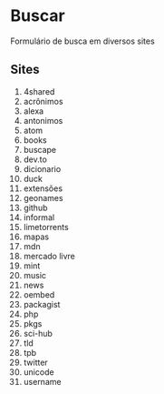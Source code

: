 # Buscar
Formulário de busca em diversos sites

## Sites
1. 4shared
1. acrônimos
1. alexa
1. antonimos
1. atom
1. books
1. buscape
1. dev.to
1. dicionario
1. duck
1. extensões
1. geonames
1. github
1. informal
1. limetorrents
1. mapas
1. mdn
1. mercado livre
1. mint
1. music
1. news
1. oembed
1. packagist
1. php
1. pkgs
1. sci-hub
1. tld
1. tpb
1. twitter
1. unicode
1. username

